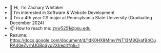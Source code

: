 - 👋 Hi, I’m Zachary Whitaker
- 👀 I’m interested in Software & Website Development
- 🌱 I’m a 4th year CS major at Pennsylvania State University (Graduating December 2024)
- 📫 How to reach me: zvw5251@psu.edu
- Resume: https://docs.google.com/document/d/1dK0HX8MmvYNT13M8QkafB4CuRA40eZvrhUOBpSyo2XI/edit?pli=1

<!---
MajaSLash/MajaSLash is a ✨ special ✨ repository because its `README.md` (this file) appears on your GitHub profile.
You can click the Preview link to take a look at your changes.
--->
